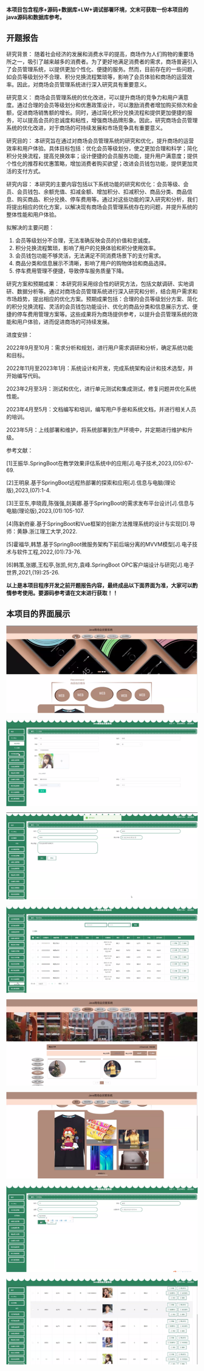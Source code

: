****本项目包含程序+源码+数据库+LW+调试部署环境，文末可获取一份本项目的java源码和数据库参考。****

## ******开题报告******

研究背景：
随着社会经济的发展和消费水平的提高，商场作为人们购物的重要场所之一，吸引了越来越多的消费者。为了更好地满足消费者的需求，商场普遍引入了会员管理系统，以提供更加个性化、便捷的服务。然而，目前存在的一些问题，如会员等级划分不合理、积分兑换流程繁琐等，影响了会员体验和商场的运营效率。因此，对商场会员管理系统进行深入研究具有重要意义。

研究意义：
商场会员管理系统的优化改进，可以提升商场的竞争力和用户满意度。通过合理的会员等级划分和优惠政策设计，可以激励消费者增加购买频次和金额，促进商场销售额的增长。同时，通过简化积分兑换流程和提供更加便捷的服务，可以提高会员的忠诚度和粘性，增强商场品牌形象。因此，研究商场会员管理系统的优化改进，对于商场的可持续发展和市场竞争具有重要意义。

研究目的：
本研究旨在通过对商场会员管理系统的研究和优化，提升商场的运营效率和用户体验。具体目标包括：优化会员等级划分，使之更加合理和科学；简化积分兑换流程，提高兑换效率；设计便捷的会员服务功能，提升用户满意度；提供个性化的推荐和优惠策略，增加消费者购买欲望；改进会员钱包功能，提供更加灵活的支付方式。

研究内容：
本研究的主要内容包括以下系统功能的研究和优化：会员等级、会员、会员钱包、余额充值、扣减金额、增加积分、扣减积分、商品分类、商品信息、购买商品、积分兑换、停车费用等。通过对这些功能的深入研究和分析，我们将提出相应的优化方案，以解决现有商场会员管理系统存在的问题，并提升系统的整体性能和用户体验。

拟解决的主要问题：

  1. 会员等级划分不合理，无法准确反映会员的价值和忠诚度。
  2. 积分兑换流程繁琐，影响了用户的兑换体验和积分使用效率。
  3. 会员钱包功能不够灵活，无法满足不同消费场景下的支付需求。
  4. 商品分类和信息展示不清晰，影响了用户的购物体验和商品选择。
  5. 停车费用管理不便捷，导致停车服务质量下降。

研究方案和预期成果：
本研究将采用综合性的研究方法，包括文献调研、实地调研、数据分析等。通过对商场会员管理系统进行深入研究和分析，结合用户需求和市场趋势，提出相应的优化方案。预期成果包括：合理的会员等级划分方案、简化的积分兑换流程、灵活的会员钱包功能设计、优化的商品分类和信息展示方式、便捷的停车费用管理方案等。这些成果将为商场提供参考，以提升会员管理系统的效能和用户体验，进而促进商场的可持续发展。

进度安排：

2022年9月至10月：需求分析和规划，进行用户需求调研和分析，确定系统功能和目标。

2022年11月至2023年1月：系统设计和开发，完成系统架构设计和技术选型，并开始编写代码。

2023年2月至3月：测试和优化，进行单元测试和集成测试，修复问题并优化系统性能。

2023年4月至5月：文档编写和培训，编写用户手册和系统文档，并进行相关人员的培训。

2023年5月：上线部署和维护，将系统部署到生产环境中，并定期进行维护和升级。

参考文献：

[1]王振华.SpringBoot在教学效果评估系统中的应用[J].电子技术,2023,(05):67-69.

[2]王明泉.基于SpringBoot远程热部署的探索和应用[J].信息与电脑(理论版),2023,(07):1-4.

[3]王亚东,李晓霞,陈强强,剡美娜.基于SpringBoot的需求发布平台设计[J].信息与电脑(理论版),2023,(01):105-107.

[4]陈新府豪.基于SpringBoot和Vue框架的创新方法推理系统的设计与实现[D].导师：黄静.浙江理工大学,2022.

[5]霍福华,韩慧.基于SpringBoot微服务架构下前后端分离的MVVM模型[J].电子技术与软件工程,2022,(01):73-76.

[6]韩策,张娜,王松亭,张凯,何方,袁峰.SpringBoot OPC客户端设计与研究[J].电子世界,2021,(19):25-26.

****以上是本项目程序开发之前开题报告内容，最终成品以下面界面为准，大家可以酌情参考使用。要源码参考请在文末进行获取！！****

## ******本项目的界面展示******

![](./res/e3cffc2ab99d4ba38fc6dd9b6a1d9bbb.png)

![](./res/7da4cbf1072247508607725ffe78e79a.png)

![](./res/100d7eb1363f41e18bf6389a8d1cc694.png)

![](./res/46bfd896c837481597f7422733030cf7.png)

![](./res/ecfc01cc324b4d1d84935394ae672aa5.png)

![](./res/e71b735041344e92a1e615cb916c1518.png)

![](./res/6524d28a23fd4d1ba9aa5d7c20782898.png)

![](./res/8d7d6736f6494bd9895a57d9531cf48d.png)

